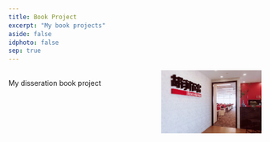 ```yaml
---
title: Book Project
excerpt: "My book projects"
aside: false
idphoto: false
sep: true
---
```


<img style="float: right;" src= "/assets/Book.jpg" alt="Hurun Research Center in Shanghai" width="200"/> 
<br/>
My disseration book project 
